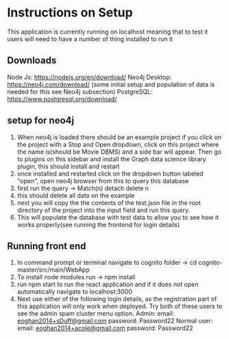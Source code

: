 # Instructions on Setup

This application is currently running on localhost meaning that to test it users will need to have a number of thing installed to run it

## Downloads
Node Js: https://nodejs.org/en/download/
Neo4j Desktop: https://neo4j.com/download/ (some initial setup and population of data is needed for this see Neo4j subsection)
PostgreSQL: https://www.postgresql.org/download/

## setup for neo4j
1. When neo4j is loaded there should be an example project if you click on the project with a Stop and Open dropdown, click on this project where the name is(should be Movie DBMS) and a side bar will appear. Then go to plugins on this sidebar and install the Graph data science library plugin, this should install and restart
2. once installed and restarted click on the dropdown button labeled "open", open neo4j browser from this to query this database
3. first run the query -> Match(n) detach delete n 
4. this should delete all data on the example 
5. next you will copy the the contents of the test.json file in the root directory of the project into the input field and run this query.
6. This will populate the database with test data to allow you to see how it works properly(see running the frontend for login details)

## Running front end
1. In command prompt or terminal navigate to cognito folder -> cd cognito-master/src/main/WebApp
2. To install node modules run -> npm install
3. run npm start to run the react application and if it does not open automatically navigate to localhost:3000
4. Next use either of the following login details, as the registration part of this application will only work when deployed. Try both of these users to see the admin spam cluster menu option.
Admin:
email: eoghan2014+sDuff@gmail.com
password: Password22
Normal user: 
email: eoghan2014+acole@gmail.com
password: Password22



